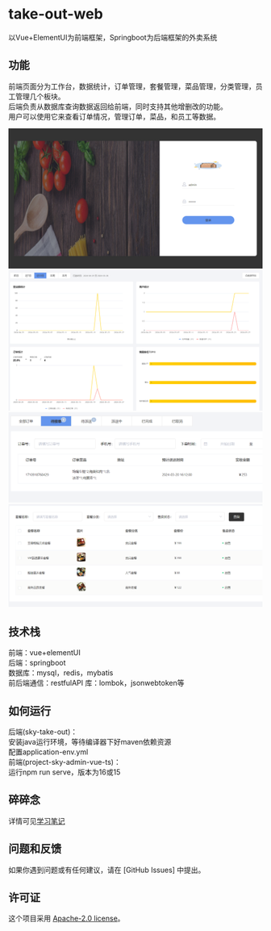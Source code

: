 # take-out-web

以Vue+ElementUI为前端框架，Springboot为后端框架的外卖系统

## 功能

前端页面分为工作台，数据统计，订单管理，套餐管理，菜品管理，分类管理，员工管理几个板块。  
后端负责从数据库查询数据返回给前端，同时支持其他增删改的功能。  
用户可以使用它来查看订单情况，管理订单，菜品，和员工等数据。

![效果图](img/1.png)  
![效果图](img/2.png)  
![效果图](img/3.png)  
![效果图](img/4.png)  


## 技术栈

前端：vue+elementUI  
后端：springboot  
数据库：mysql，redis，mybatis  
前后端通信：restfulAPI 
库：lombok，jsonwebtoken等

## 如何运行

后端(sky-take-out)：  
安装java运行环境，等待编译器下好maven依赖资源  
配置application-env.yml  
前端(project-sky-admin-vue-ts)：  
运行npm run serve，版本为16或15

## 碎碎念

详情可见[学习笔记](项目memo.docx)

## 问题和反馈

如果你遇到问题或有任何建议，请在 [GitHub Issues] 中提出。

## 许可证

这个项目采用 [Apache-2.0 license](LICENSE)。


